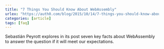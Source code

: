 ```yaml
---
title: "7 Things You Should Know About WebAssembly"
urlex: "https://auth0.com/blog/2015/10/14/7-things-you-should-know-about-web-assembly/"
categories: [article]
tags: [faq]
---
```

Sebastián Peyrott explores in its post seven key facts about WebAssembly to answer the question if it will meet our expectations.
